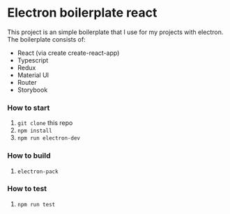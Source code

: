 # Electron boilerplate react

This project is an simple boilerplate that I use for my projects with electron. The boilerplate consists of:

- React (via create create-react-app)
- Typescript
- Redux
- Material UI
- Router
- Storybook

### How to start

1. `git clone` this repo
2. `npm install`
3. `npm run electron-dev`

### How to build

1. `electron-pack`

### How to test

1. `npm run test`
